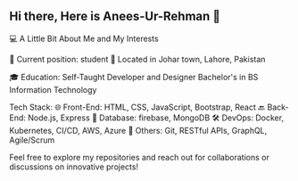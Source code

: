 ## Hi there, Here is Anees-Ur-Rehman 👋

💻 A Little Bit About Me and My Interests


💼 Current position: student
📍 Located in Johar town, Lahore, Pakistan

🎓 Education:
Self-Taught Developer and Designer
Bachelor's in BS Information Technology

Tech Stack:
🌐 Front-End: HTML, CSS, JavaScript, Bootstrap, React
🔙 Back-End: Node.js, Express
💾 Database: firebase, MongoDB
🛠️ DevOps: Docker, Kubernetes, CI/CD, AWS, Azure
🔧 Others: Git, RESTful APIs, GraphQL, Agile/Scrum

Feel free to explore my repositories and reach out for collaborations or discussions on innovative projects!
